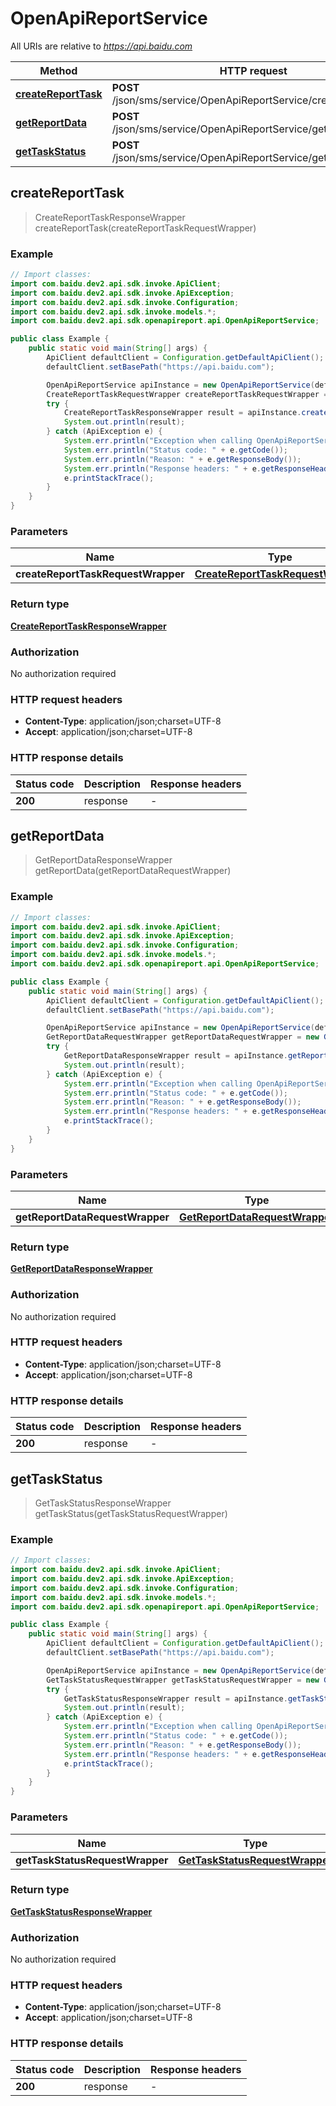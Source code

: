# OpenApiReportService

All URIs are relative to *https://api.baidu.com*

Method | HTTP request | Description
------------- | ------------- | -------------
[**createReportTask**](OpenApiReportService.md#createReportTask) | **POST** /json/sms/service/OpenApiReportService/createReportTask | 
[**getReportData**](OpenApiReportService.md#getReportData) | **POST** /json/sms/service/OpenApiReportService/getReportData | 
[**getTaskStatus**](OpenApiReportService.md#getTaskStatus) | **POST** /json/sms/service/OpenApiReportService/getTaskStatus | 



## createReportTask

> CreateReportTaskResponseWrapper createReportTask(createReportTaskRequestWrapper)



### Example

```java
// Import classes:
import com.baidu.dev2.api.sdk.invoke.ApiClient;
import com.baidu.dev2.api.sdk.invoke.ApiException;
import com.baidu.dev2.api.sdk.invoke.Configuration;
import com.baidu.dev2.api.sdk.invoke.models.*;
import com.baidu.dev2.api.sdk.openapireport.api.OpenApiReportService;

public class Example {
    public static void main(String[] args) {
        ApiClient defaultClient = Configuration.getDefaultApiClient();
        defaultClient.setBasePath("https://api.baidu.com");

        OpenApiReportService apiInstance = new OpenApiReportService(defaultClient);
        CreateReportTaskRequestWrapper createReportTaskRequestWrapper = new CreateReportTaskRequestWrapper(); // CreateReportTaskRequestWrapper | 
        try {
            CreateReportTaskResponseWrapper result = apiInstance.createReportTask(createReportTaskRequestWrapper);
            System.out.println(result);
        } catch (ApiException e) {
            System.err.println("Exception when calling OpenApiReportService#createReportTask");
            System.err.println("Status code: " + e.getCode());
            System.err.println("Reason: " + e.getResponseBody());
            System.err.println("Response headers: " + e.getResponseHeaders());
            e.printStackTrace();
        }
    }
}
```

### Parameters


Name | Type | Description  | Notes
------------- | ------------- | ------------- | -------------
 **createReportTaskRequestWrapper** | [**CreateReportTaskRequestWrapper**](CreateReportTaskRequestWrapper.md)|  |

### Return type

[**CreateReportTaskResponseWrapper**](CreateReportTaskResponseWrapper.md)

### Authorization

No authorization required

### HTTP request headers

- **Content-Type**: application/json;charset=UTF-8
- **Accept**: application/json;charset=UTF-8


### HTTP response details
| Status code | Description | Response headers |
|-------------|-------------|------------------|
| **200** | response |  -  |


## getReportData

> GetReportDataResponseWrapper getReportData(getReportDataRequestWrapper)



### Example

```java
// Import classes:
import com.baidu.dev2.api.sdk.invoke.ApiClient;
import com.baidu.dev2.api.sdk.invoke.ApiException;
import com.baidu.dev2.api.sdk.invoke.Configuration;
import com.baidu.dev2.api.sdk.invoke.models.*;
import com.baidu.dev2.api.sdk.openapireport.api.OpenApiReportService;

public class Example {
    public static void main(String[] args) {
        ApiClient defaultClient = Configuration.getDefaultApiClient();
        defaultClient.setBasePath("https://api.baidu.com");

        OpenApiReportService apiInstance = new OpenApiReportService(defaultClient);
        GetReportDataRequestWrapper getReportDataRequestWrapper = new GetReportDataRequestWrapper(); // GetReportDataRequestWrapper | 
        try {
            GetReportDataResponseWrapper result = apiInstance.getReportData(getReportDataRequestWrapper);
            System.out.println(result);
        } catch (ApiException e) {
            System.err.println("Exception when calling OpenApiReportService#getReportData");
            System.err.println("Status code: " + e.getCode());
            System.err.println("Reason: " + e.getResponseBody());
            System.err.println("Response headers: " + e.getResponseHeaders());
            e.printStackTrace();
        }
    }
}
```

### Parameters


Name | Type | Description  | Notes
------------- | ------------- | ------------- | -------------
 **getReportDataRequestWrapper** | [**GetReportDataRequestWrapper**](GetReportDataRequestWrapper.md)|  |

### Return type

[**GetReportDataResponseWrapper**](GetReportDataResponseWrapper.md)

### Authorization

No authorization required

### HTTP request headers

- **Content-Type**: application/json;charset=UTF-8
- **Accept**: application/json;charset=UTF-8


### HTTP response details
| Status code | Description | Response headers |
|-------------|-------------|------------------|
| **200** | response |  -  |


## getTaskStatus

> GetTaskStatusResponseWrapper getTaskStatus(getTaskStatusRequestWrapper)



### Example

```java
// Import classes:
import com.baidu.dev2.api.sdk.invoke.ApiClient;
import com.baidu.dev2.api.sdk.invoke.ApiException;
import com.baidu.dev2.api.sdk.invoke.Configuration;
import com.baidu.dev2.api.sdk.invoke.models.*;
import com.baidu.dev2.api.sdk.openapireport.api.OpenApiReportService;

public class Example {
    public static void main(String[] args) {
        ApiClient defaultClient = Configuration.getDefaultApiClient();
        defaultClient.setBasePath("https://api.baidu.com");

        OpenApiReportService apiInstance = new OpenApiReportService(defaultClient);
        GetTaskStatusRequestWrapper getTaskStatusRequestWrapper = new GetTaskStatusRequestWrapper(); // GetTaskStatusRequestWrapper | 
        try {
            GetTaskStatusResponseWrapper result = apiInstance.getTaskStatus(getTaskStatusRequestWrapper);
            System.out.println(result);
        } catch (ApiException e) {
            System.err.println("Exception when calling OpenApiReportService#getTaskStatus");
            System.err.println("Status code: " + e.getCode());
            System.err.println("Reason: " + e.getResponseBody());
            System.err.println("Response headers: " + e.getResponseHeaders());
            e.printStackTrace();
        }
    }
}
```

### Parameters


Name | Type | Description  | Notes
------------- | ------------- | ------------- | -------------
 **getTaskStatusRequestWrapper** | [**GetTaskStatusRequestWrapper**](GetTaskStatusRequestWrapper.md)|  |

### Return type

[**GetTaskStatusResponseWrapper**](GetTaskStatusResponseWrapper.md)

### Authorization

No authorization required

### HTTP request headers

- **Content-Type**: application/json;charset=UTF-8
- **Accept**: application/json;charset=UTF-8


### HTTP response details
| Status code | Description | Response headers |
|-------------|-------------|------------------|
| **200** | response |  -  |


